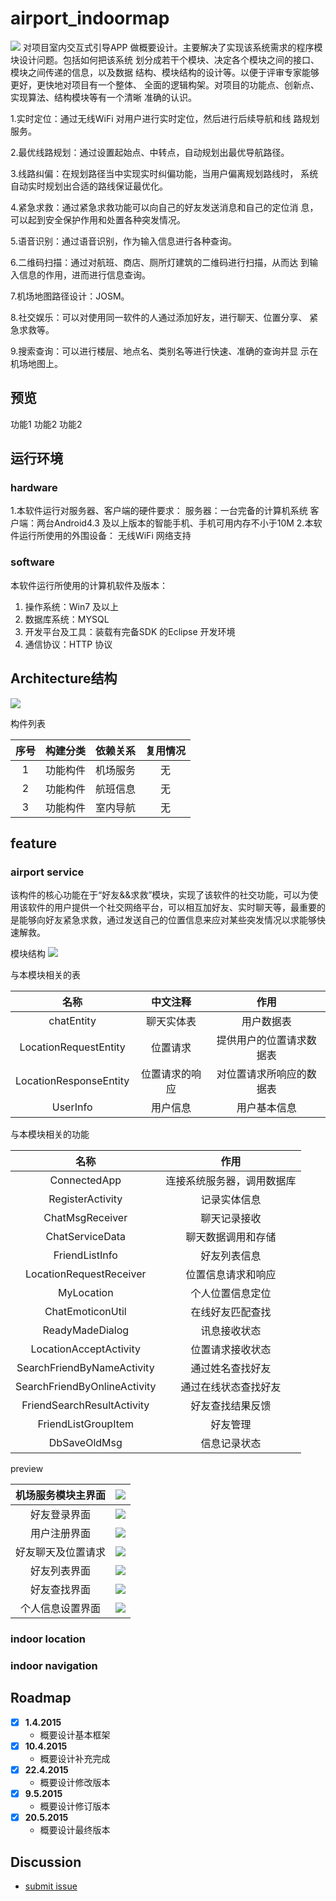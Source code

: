 # airport_indoormap
<img src="https://www.navvis.com/hubfs/NavVis_November2018/Images/maps_icon_2.png">
对项目室内交互式引导APP 做概要设计。主要解决了实现该系统需求的程序模块设计问题。包括如何把该系统
划分成若干个模块、决定各个模块之间的接口、模块之间传递的信息，以及数据
结构、模块结构的设计等。以便于评审专家能够更好，更快地对项目有一个整体、
全面的逻辑构架。对项目的功能点、创新点、实现算法、结构模块等有一个清晰
准确的认识。

1.实时定位：通过无线WiFi 对用户进行实时定位，然后进行后续导航和线
路规划服务。

2.最优线路规划：通过设置起始点、中转点，自动规划出最优导航路径。

3.线路纠偏：在规划路径当中实现实时纠偏功能，当用户偏离规划路线时，
系统自动实时规划出合适的路线保证最优化。

4.紧急求救：通过紧急求救功能可以向自己的好友发送消息和自己的定位消
息，可以起到安全保护作用和处置各种突发情况。

5.语音识别：通过语音识别，作为输入信息进行各种查询。

6.二维码扫描：通过对航班、商店、厕所灯建筑的二维码进行扫描，从而达
到输入信息的作用，进而进行信息查询。

7.机场地图路径设计：JOSM。

8.社交娱乐：可以对使用同一软件的人通过添加好友，进行聊天、位置分享、
紧急求救等。

9.搜索查询：可以进行楼层、地点名、类别名等进行快速、准确的查询并显
示在机场地图上。

## 预览
功能1
功能2
功能2

## 运行环境

### hardware
1.本软件运行对服务器、客户端的硬件要求：
    服务器：一台完备的计算机系统
    客户端：两台Android4.3 及以上版本的智能手机、手机可用内存不小于10M
2.本软件运行所使用的外围设备：
    无线WiFi 网络支持

### software 
本软件运行所使用的计算机软件及版本：
1) 操作系统：Win7 及以上
2) 数据库系统：MYSQL
3) 开发平台及工具：装载有完备SDK 的Eclipse 开发环境
4) 通信协议：HTTP 协议


## Architecture结构
<img src="https://github.com/teddy-ssy/Airport_indoormap/blob/master/readme/architicture.png">

构件列表

|序号|构建分类|依赖关系|复用情况|
|:---:|:---:|:--:|:--:|
|1|功能构件|机场服务|无|无|
|2|功能构件|航班信息|无|无|
|3|功能构件|室内导航|无|无|

## feature

### airport service
该构件的核心功能在于“好友&&求救”模块，实现了该软件的社交功能，可以为使用该软件的用户提供一个社交网络平台，可以相互加好友、实时聊天等，最重要的是能够向好友紧急求救，通过发送自己的位置信息来应对某些突发情况以求能够快速解救。

模块结构
<img src="https://github.com/teddy-ssy/Airport_indoormap/blob/master/readme/airport3.png">

与本模块相关的表

|名称|中文注释|作用|
|:--:|:--:|:--:|
|chatEntity|聊天实体表|用户数据表|
|LocationRequestEntity|位置请求|提供用户的位置请求数据表|
|LocationResponseEntity|位置请求的响应|对位置请求所响应的数据表|
|UserInfo|用户信息|用户基本信息|

与本模块相关的功能

|名称|作用|
|:--:|:--:|
|ConnectedApp|连接系统服务器，调用数据库|
|RegisterActivity|记录实体信息|
|ChatMsgReceiver|聊天记录接收|
|ChatServiceData|聊天数据调用和存储|
|FriendListInfo|好友列表信息|
|LocationRequestReceiver|位置信息请求和响应|
|MyLocation|个人位置信息定位|
|ChatEmoticonUtil|在线好友匹配查找|
|ReadyMadeDialog|讯息接收状态|
|LocationAcceptActivity|位置请求接收状态|
|SearchFriendByNameActivity|通过姓名查找好友|
|SearchFriendByOnlineActivity|通过在线状态查找好友|
|FriendSearchResultActivity|好友查找结果反馈|
|FriendListGroupItem|好友管理|
|DbSaveOldMsg|信息记录状态|

preview

|机场服务模块主界面|<img src="https://github.com/teddy-ssy/Airport_indoormap/blob/master/readme/airport8.png">|
|:--:|:--:|
|好友登录界面|<img src="https://github.com/teddy-ssy/Airport_indoormap/blob/master/readme/airport7.png">|
|用户注册界面|<img src="https://github.com/teddy-ssy/Airport_indoormap/blob/master/readme/airport6.png">|
|好友聊天及位置请求|<img src="https://github.com/teddy-ssy/Airport_indoormap/blob/master/readme/airport5.png">|
|好友列表界面|<img src="https://github.com/teddy-ssy/Airport_indoormap/blob/master/readme/airport4.png">|
|好友查找界面|<img src="https://github.com/teddy-ssy/Airport_indoormap/blob/master/readme/airport2.png">|
|个人信息设置界面|<img src="https://github.com/teddy-ssy/Airport_indoormap/blob/master/readme/airport1.png">|

### indoor location

### indoor navigation

## Roadmap

- [x] **1.4.2015** 
    - 概要设计基本框架
- [x] **10.4.2015** 
    - 概要设计补充完成
- [x] **22.4.2015** 
    - 概要设计修改版本
- [x] **9.5.2015** 
    - 概要设计修订版本
- [x] **20.5.2015** 
    - 概要设计最终版本



## Discussion
- [submit issue](https://github.com/teddy-ssy/Airport_indoormap/issues/new)

